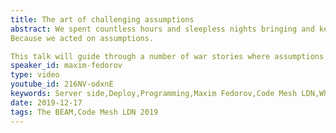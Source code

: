 ```yaml
---
title: The art of challenging assumptions
abstract: We spent countless hours and sleepless nights bringing and keeping up server-side of the most successful messaging service in the world. Looking back, how many choices we'd change? And how to ensure we make the right one next time? ""The real problem is that programmers have spent far too much time worrying about efficiency in the wrong places and at the wrong times; premature optimization is the root of all evil"" (Donald Knuth). But why does it happen? Why did we do something we didn't really want?
Because we acted on assumptions. 

This talk will guide through a number of war stories where assumptions were made and acted on. There were regrets and disappointments, and we learned to challenge assumptions in the hard way. Now it's time to share what we learnt so far.
speaker_id: maxim-fedorov
type: video
youtube_id: 216NV-odxnE
keywords: Server side,Deploy,Programming,Maxim Fedorov,Code Mesh LDN,WhatsApp
date: 2019-12-17
tags: The BEAM,Code Mesh LDN 2019
---
```


